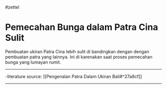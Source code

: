 #zettel 

# Pemecahan Bunga dalam Patra Cina Sulit

Pembuatan ukiran Patra Cina lebih sulit di bandingkan dengan dengan pembuatan patra yang lainnya. Ini di karenakan saat proses pemecahan bunga yang lumayan rumit. 

---

-literature source: [[Pengenalan Patra Dalam Ukiran Bali#^27a8cf]]

---
